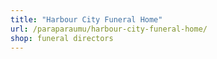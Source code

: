 ```yaml
---
title: "Harbour City Funeral Home"
url: /paraparaumu/harbour-city-funeral-home/
shop: funeral directors
---
```

